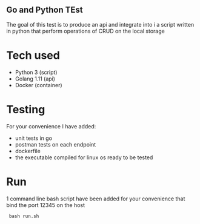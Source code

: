 ## Go and Python TEst

The goal of this test is to produce an api and integrate into i a script written
in python that perform operations of CRUD on the local storage

# Tech used

- Python 3 (script)
- Golang 1.11 (api)
- Docker (container)

# Testing

For your convenience I have added:
 - unit tests in go
 - postman tests on each endpoint
 - dockerfile
 - the executable compiled for linux os ready to be tested
 
 # Run
 
 1 command line bash script have been added for your convenience
 that bind the port 12345 on the host 
 
 ` bash run.sh`